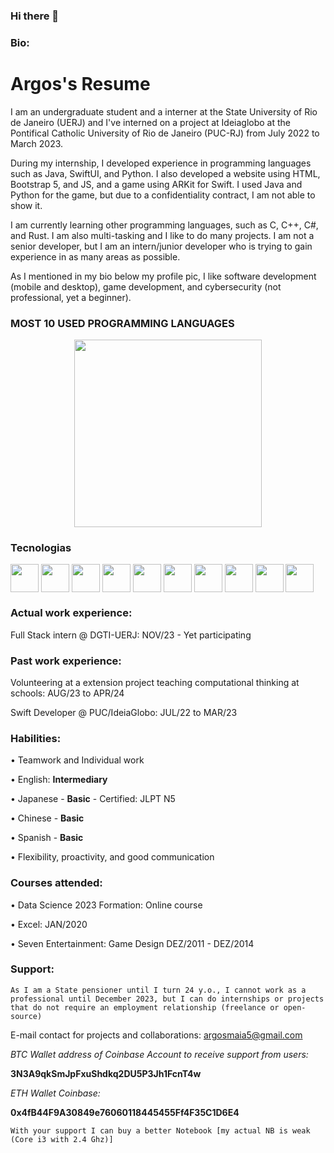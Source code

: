 ### Hi there 👋

### Bio: 

<html>
<head>
  <h1>Argos's Resume</h1>
</head>
<body>
  <p>I am an undergraduate student and a interner at the State University of Rio de Janeiro (UERJ) and I've interned on a project at Ideiaglobo at the Pontifical Catholic University of Rio de Janeiro (PUC-RJ) from July 2022 to March 2023.</p>
  <p>During my internship, I developed experience in programming languages such as Java, SwiftUI, and Python. I also developed a website using HTML, Bootstrap 5, and JS, and a game using ARKit for Swift. I used Java and Python for the game, but due to a confidentiality contract, I am not able to show it.</p>
  <p>I am currently learning other programming languages, such as C, C++, C#, and Rust. I am also multi-tasking and I like to do many projects. I am not a senior developer, but I am an intern/junior developer who is trying to gain experience in as many areas as possible.</p>
  <p>As I mentioned in my bio below my profile pic, I like software development (mobile and desktop), game development, and cybersecurity (not professional, yet a beginner).</p>

  ### MOST 10 USED PROGRAMMING LANGUAGES
  <div class="chart-container">
    <canvas id="language-chart"></canvas>
  </div>
  <div style="text-align: center;">
    <a href="https://github.com/argosmaia">
      <img height="300em" src="https://github-readme-stats.vercel.app/api/top-langs/?username=argosmaia&langs_count=10&theme=dracula"/><br>
    </a>
  </div>

### Tecnologias
<div style="display: inline_block">
    <img align="center" src="https://cdn.jsdelivr.net/gh/devicons/devicon/icons/html5/html5-original-wordmark.svg" width="45"/>
    <img align="center" src="https://cdn.jsdelivr.net/gh/devicons/devicon/icons/css3/css3-original-wordmark.svg"  width="45"/>
    <img align="center" src="https://cdn.jsdelivr.net/gh/devicons/devicon@latest/icons/javascript/javascript-original.svg"  width="45"/>
    <img align="center" src="https://cdn.jsdelivr.net/gh/devicons/devicon/icons/c/c-original.svg" width="45"/>
    <img align="center" src="https://cdn.jsdelivr.net/gh/devicons/devicon/icons/java/java-original-wordmark.svg" width="45"/>
    <img align="center" src="https://cdn.jsdelivr.net/gh/devicons/devicon/icons/python/python-original.svg" width="45"/>
    <img align="center" src="https://cdn.jsdelivr.net/gh/devicons/devicon/icons/haskell/haskell-original.svg" width="45"/>
    <img align="center" src="https://cdn.jsdelivr.net/gh/devicons/devicon/icons/php/php-original.svg" width="45"/>
    <img align="center" src="https://cdn.jsdelivr.net/gh/devicons/devicon/icons/laravel/laravel-original-wordmark.svg" width="45"/>
    <img align="center" src="https://cdn.jsdelivr.net/gh/devicons/devicon/icons/react/react-original-wordmark.svg" width="45"/> 
</div>


### Actual work experience:
<p>Full Stack intern @ DGTI-UERJ: NOV/23 - Yet participating

### Past work experience:
<P>Volunteering at a extension project teaching computational thinking at schools: AUG/23 to APR/24</P>
<p>Swift Developer @ PUC/IdeiaGlobo: JUL/22 to MAR/23</p>


### Habilities:
<p>• Teamwork and Individual work
<p>• English: <b> Intermediary</b>
<p>• Japanese - <b>Basic</b> - Certified: JLPT N5
<p>• Chinese - <b>Basic</b>
<p>• Spanish - <b>Basic</b>
<p>• Flexibility, proactivity, and good communication

### Courses attended:
<p>• Data Science 2023 Formation: Online course
<p>• Excel: JAN/2020
<p>• Seven Entertainment: Game Design DEZ/2011 - DEZ/2014

### Support:

```As I am a State pensioner until I turn 24 y.o., I cannot work as a professional until December 2023, but I can do internships or projects that do not require an employment relationship (freelance or open-source)```

E-mail contact for projects and collaborations: argosmaia5@gmail.com

<i>BTC Wallet address of Coinbase Account to receive support from users:</i>
<p>
<b>3N3A9qkSmJpFxuShdkq2DU5P3Jh1FcnT4w</b>
<p>
<i>ETH Wallet Coinbase:</i>
<p>
<b>0x4fB44F9A30849e76060118445455Ff4F35C1D6E4</b>

```With your support I can buy a better Notebook [my actual NB is weak (Core i3 with 2.4 Ghz)]```

</body>
</html>
